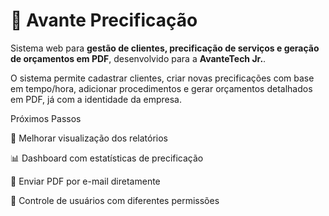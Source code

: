 # 🚀 Avante Precificação

Sistema web para **gestão de clientes, precificação de serviços e geração de orçamentos em PDF**, desenvolvido para a **AvanteTech Jr.**.  

O sistema permite cadastrar clientes, criar novas precificações com base em tempo/hora, adicionar procedimentos e gerar orçamentos detalhados em PDF, já com a identidade da empresa.  


Próximos Passos

🔎 Melhorar visualização dos relatórios

📊 Dashboard com estatísticas de precificação

📨 Enviar PDF por e-mail diretamente

👥 Controle de usuários com diferentes permissões





